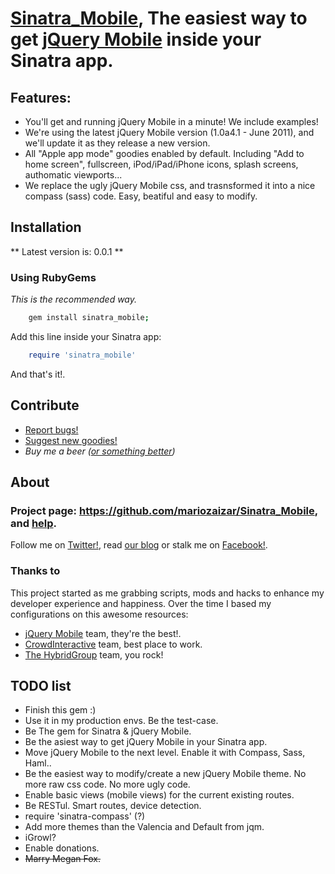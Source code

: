 # [Sinatra_Mobile][repo], The easiest way to get [jQuery Mobile][jqm] inside your Sinatra app.

## Features:

- You'll get and running jQuery Mobile in a minute! We include examples!
- We're using the latest jQuery Mobile version (1.0a4.1 - June 2011), and we'll update it as they release a new version.
- All "Apple app mode" goodies enabled by default. Including "Add to home screen", fullscreen, iPod/iPad/iPhone icons, splash screens, authomatic viewports...
- We replace the ugly jQuery Mobile css, and trasnsformed it into a nice compass (sass) code. Easy, beatiful and easy to modify.

## Installation

** Latest version is: 0.0.1 **

### Using RubyGems

_This is the recommended way._

```sh
    gem install sinatra_mobile;
```

Add this line inside your Sinatra app:
```ruby
    require 'sinatra_mobile'
```

And that's it!.

## Contribute

* [Report bugs!](https://github.com/mariozaizar/Sinatra_Mobile/issues?labels=Bugs)
* [Suggest new goodies!](https://github.com/mariozaizar/Sinatra_Mobile/issues?labels=Features)
* _Buy me a beer ([or something better][amazon])_

## About

### Project page: <https://github.com/mariozaizar/Sinatra_Mobile>, and [help](https://github.com/mariozaizar/Sinatra_Mobile/issues?labels=Help).
Follow me on [Twitter!][twitter], read [our blog][crowdint] or stalk me on [Facebook!][facebook].

### Thanks to

This project started as me grabbing scripts, mods and hacks to enhance my developer experience and happiness.
Over the time I based my configurations on this awesome resources: 

- [jQuery Mobile][jqm] team, they're the best!.
- [CrowdInteractive][crowdint] team, best place to work.
- [The HybridGroup][hybridgroup] team, you rock!


## TODO list

* Finish this gem :)
* Use it in my production envs. Be the test-case.
* Be The gem for Sinatra & jQuery Mobile.
* Be the asiest way to get jQuery Mobile in your Sinatra app.
* Move jQuery Mobile to the next level. Enable it with Compass, Sass, Haml..
* Be the easiest way to modify/create a new jQuery Mobile theme. No more raw css code. No more ugly code.
* Enable basic views (mobile views) for the current existing routes.
* Be RESTul. Smart routes, device detection.
* require 'sinatra-compass' (?)
* Add more themes than the Valencia and Default from jqm.
* iGrowl?
* Enable donations.
* <del>Marry Megan Fox.</del>

[twitter]: http://twitter.com/mariozaizar
[facebook]: http://facebook.com/mariozaizar
[crowdint]: http://blog.crowdint.com
[hybridgroup]: http://hybridgroup.com
[amazon]: http://amzn.com/w/18ZQSVYATE5M1
[repo]: https://github.com/mariozaizar/Sinatra_Mobile.git;

[jqm]: http://jquerymobile.com/
[git]: http://git-scm.com/
[sinatra]: http://www.sinatrarb.com/
[rails]: http://rubyonrails.org/
[rvm]: https://rvm.beginrescueend.com/
[gem]: http://rubygems.org/
[bash]: http://www.gnu.org/software/bash/